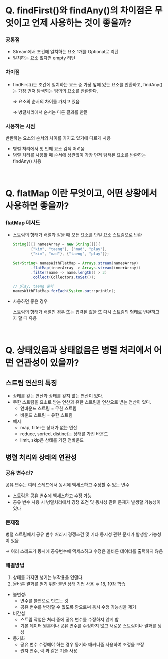 # Q. findFirst()와 findAny()의 차이점은 무엇이고 언제 사용하는 것이 좋을까?

### 공통점

- Stream에서 조건에 일치하는 요소 1개를 Optional로 리턴
- 일치하는 요소 없다면 empty 리턴

### 차이점

- findFirst()는 조건에 일치하는 요소 중 가장 앞에 있는 요소를 반환하고, findAny()는 가장 먼저 탐색되는 임의의 요소를 반환한다.
    
    ⇒ 요소의 순서의 차이를 가지고 있음
    
    ⇒ 병렬처리에서 순서는 다른 결과를 만듦
    

### 사용하는 시점

반환하는 요소의 순서의 차이를 가지고 있기에 다르게 사용

- 병렬 처리에서 첫 번째 요소 검색 어려움
- 병렬 처리를 사용할 때 순서에 상관없이 가장 먼저 탐색된 요소를 반환하는 findAny() 사용

</br>

# Q. flatMap 이란 무엇이고, 어떤 상황에서 사용하면 좋을까?

### flatMap 메서드

- 스트림의 형태가 배열과 같을 때 모든 요소를 단일 요소 스트림으로 반환
    
    ```java
    String[][] namesArray = new String[][]{
            {"kim", "taeng"}, {"mad", "play"},
            {"kim", "mad"}, {"taeng", "play"}};
            
    Set<String> namesWithFlatMap = Arrays.stream(namesArray)
            .flatMap(innerArray -> Arrays.stream(innerArray))
            .filter(name -> name.length() > 3)
            .collect(Collectors.toSet());
            
    // play, taeng 출력
    namesWithFlatMap.forEach(System.out::println);
    ```
    
- 사용하면 좋은 경우
    
    스트림의 형태가 배열인 경우 또는 입력된 값을 또 다시 스트림의 형태로 반환하고자 할 때 유용

</br>

# Q. 상태있음과 상태없음은 병렬 처리에서 어떤 연관성이 있을까?

## 스트림 연산의 특징

- 상태를 갖는 연산과 상태를 갖지 않는 연산이 있다.
- 무한 스트림을 요소로 받는 연산과 유한 스트림을 연산으로 받는 연산이 있다.
    - 언바운드 스트림 = 무한 스트림
    - 바운드 스트림 = 유한 스트림
- 예시
    - map, filter는 상태가 없는 연산
    - reduce, sorted, distinct는 상태를 가진 바운드
    - limit, skip은 상태를 가진 언바운드

## 병렬 처리와 상태의 연관성

### 공유 변수란?

공유 변수는 여러 스레드에서 동시에 엑세스하고 수정할 수 있는 변수

- 스트림은 공유 변수에 액세스하고 수정 가능
- 공유 변수 사용 시 병렬처리에서 경쟁 조건 및 동시성 관련 문제가 발생할 가능성이 있다

### 문제점

병렬 스트림에서 공유 변수 처리시 경쟁조건 및 기타 동시성 관련 문제가 발생할 가능성이 있음

⇒ 여러 스레드가 동시에 공유변수에 액세스하고 수정은 올바른 데이터를 출력하지 않음

### 해결방법

1. 상태를 가지면 생기는 부작용을 없앤다.
2. 올바른 결과를 얻기 위한 불변 상태 기법 사용 ⇒ 18, 19장 학습
- 불변성:
    - 변수를 불변으로 만드는 것
    - 공유 변수를 변경할 수 없도록 함으로써 동시 수정 가능성을 제거
- 비간섭
    - 스트림 작업은 처리 중에 공유 변수를 수정하지 않게 함
    - 기본 데이터 원본이나 공유 변수를 수정하지 않고 새로운 스트림이나 결과를 생성
- 동기화
    - 공유 변수 수정해야 하는 경우 동기화 매커니즘 사용하여 조정을 보장
    - 원자 변수, 락 과 같은 기술 사용
